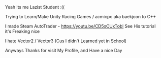 Yeah its me Lazist Student :((

Trying to Learn/Make Unity Racing Games / acmicpc aka baekjoon to C++

I made Steam AutoTrader - https://youtu.be/CD5xCUxTobI See His tutorial it's Freaking nice 

I hate Vector2 / Vector3 (Cus I didn't Learned yet in School)

Anyways Thanks for visit My Profile, and Have a nice Day



<!---
GalaKrond-jkr0404/GalaKrond-jkr0404 is a ✨ special ✨ repository because its `README.md` (this file) appears on your GitHub profile.
You can click the Preview link to take a look at your changes.
--->
